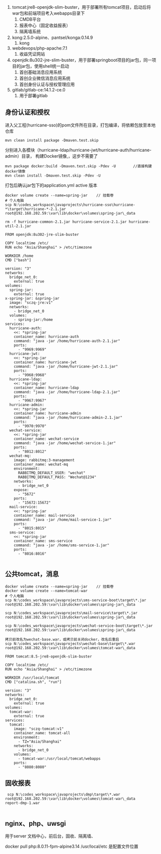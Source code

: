1. tomcat:jre8-openjdk-slim-buster，用于部署所有tomcat项目，启动后将war包和前端项目考入webapps目录下
   1. CMDB平台
   2. 报表中心（固定收益报表）
   3. 隔离墙系统
2. kong:2.5.0-alpine、pantsel/konga:0.14.9
   1. kong
3. webdevops/php-apache:7.1
   1. 收益凭证网站
4. openjdk:8u302-jre-slim-buster，用于部署springboot项目的jar包，同一项目的jar包，使用shell统一启动
   1. 首创基础消息应用系统
   2. 首创企业微信消息应用系统
   3. 首创身份认证与授权管理应用
5. gitlab/gitlab-ce:14.1.2-ce.0
   1. 用于部署gitlab



## 身份认证和授权

进入父工程(hurricane-sso)的pom文件所在目录，打包编译，将依赖包放至本地仓库

```
mvn clean install package -Dmaven.test.skip
```
分别进入各模块（hurricane-ldap/hurricane-jwt/hurricane-auth/hurricane-admin）目录， 构建Docker镜像,，这步不需要了

```
mvn package docker:build -Dmaven.test.skip -Pdev -U        //直接构建docker镜像
mvn clean install -Dmaven.test.skip -Pdev -U
```

打包后确认jar包下的application.yml active 版本

```
docker volume create --name=spring-jar    // 挂载卷
# 个人电脑
scp N:\codes_workspace\javaprojects\hurricane-sso\hurricane-*\target\hurricane-*-2.1.jar root@192.168.202.59:\var\lib\docker\volumes\spring-jar\_data

rm -f hurricane-common-2.1.jar hurricane-service-2.1.jar hurricane-util-2.1.jar
```

```
FROM openjdk:8u302-jre-slim-buster

COPY localtime /etc/
RUN echo "Asia/Shanghai" > /etc/timezone

WORKDIR /home
CMD ["bash"]
```

```
version: "3"
networks:
  bridge_net_0:
    external: true
volumes:
  spring-jar:
    external: true  
x-spring-jar: &spring-jar
  image: "sczq-jre:v1"
  networks:
    - bridge_net_0
  volumes:
    - spring-jar:/home
services:
  hurricane-auth:
    <<: *spring-jar
    container_name: hurricane-auth
    command: "java -jar /home/hurricane-auth-2.1.jar"
    ports:
      - "9969:9969"
  hurricane-jwt:
    <<: *spring-jar
    container_name: hurricane-jwt
    command: "java -jar /home/hurricane-jwt-2.1.jar"
    ports:
      - "9968:9968"
  hurricane-ldap:
    <<: *spring-jar
    container_name: hurricane-ldap
    command: "java -jar /home/hurricane-ldap-2.1.jar"
    ports:
      - "9967:9967"
  hurricane-admin:
    <<: *spring-jar
    container_name: hurricane-admin
    command: "java -jar /home/hurricane-admin-2.1.jar"
    ports:
      - "9970:9970"
  wechat-service:
    <<: *spring-jar
    container_name: wechat-service
    command: "java -jar /home/wechat-service-1.jar"
    ports:
      - "8012:8012"
  wechat-mq:
    image: rabbitmq:3-management
    container_name: wechat-mq
    environment:
      RABBITMQ_DEFAULT_USER: "wechat"
      RABBITMQ_DEFAULT_PASS: "Wechat@1234"
    networks:
      - bridge_net_0
    expose:
      - "5672"
    ports:
      - "15672:15672"
  mail-service:
    <<: *spring-jar
    container_name: mail-service
    command: "java -jar /home/mail-service-1.jar"
    ports:
      - "8015:8015"
  sms-service:
    <<: *spring-jar
    container_name: sms-service
    command: "java -jar /home/sms-service-1.jar"
    ports:
      - "8016:8016"
    
```

## 公共tomcat，消息

```
docker volume create --name=spring-jar    // 挂载卷
docker volume create --name=tomcat-war
# 个人电脑
scp N:\codes_workspace\javaprojects\sms-service-boot\target\*.jar root@192.168.202.59:\var\lib\docker\volumes\spring-jar\_data

scp N:\codes_workspace\javaprojects\mail-service\target\*.jar root@192.168.202.59:\var\lib\docker\volumes\spring-jar\_data

scp N:\codes_workspace\javaprojects\wechat-service-boot\target\*.jar root@192.168.202.59:\var\lib\docker\volumes\spring-jar\_data

拷贝前改名为wechat-base.war，或拷贝前关闭docker，改名后重启
scp N:\codes_workspace\javaprojects\wechat-base\target\*.war root@192.168.202.59:\var\lib\docker\volumes\tomcat-war\_data
```

```
FROM tomcat:8.5-jre8-openjdk-slim-buster

COPY localtime /etc/
RUN echo "Asia/Shanghai" > /etc/timezone

WORKDIR /usr/local/tomcat
CMD ["catalina.sh", "run"]
```

```
version: "3"
networks:
  bridge_net_0:
    external: true
volumes:
  tomcat-war:
    external: true  
services:
  tomcat:
    image: "sczq-tomcat:v1"
    container_name: tomcat-all
    environment:
      - TZ="Asia/Shanghai"
    networks:
      - bridge_net_0
    volumes:
      - tomcat-war:/usr/local/tomcat/webapps
    ports:
      - "8080:8080"
```

## 固收报表

```
 scp N:\codes_workspace\javaprojects\dmp\target\*.war root@192.168.202.59:\var\lib\docker\volumes\tomcat-war\_data
report-dmp-1.war


```

## nginx、php、uwsgi

用于server 文档中心，前后台，固收、隔离墙、

docker pull php:8.0.11-fpm-alpine3.14                    /usr/local/etc 是配置文件位置

